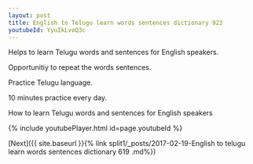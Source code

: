 ```yaml
---
layout: post
title: English to Telugu learn words sentences dictionary 923 
youtubeId: YyuIkLvoQ3c
---
```

 
 
Helps to learn Telugu words and sentences for English speakers.

Opportunitiy to repeat the words sentences. 

Practice Telugu language. 
 
10 minutes practice every day. 
 
How to learn Telugu words and sentences for English speakers 
 
{% include youtubePlayer.html id=page.youtubeId %}
 
 
[Next]({{ site.baseurl }}{% link  split1/_posts/2017-02-19-English to telugu learn words sentences dictionary 619 .md%})
 
